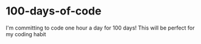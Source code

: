 # 100-days-of-code
I'm committing to code one hour a day for 100 days! This will be perfect for my coding habit 
